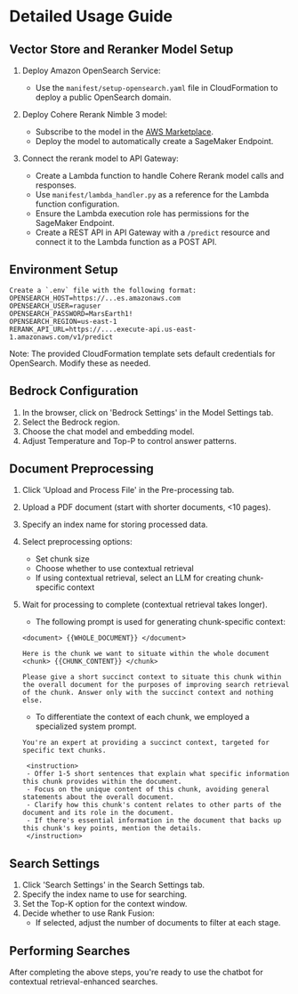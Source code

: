 # Detailed Usage Guide

## Vector Store and Reranker Model Setup

1. Deploy Amazon OpenSearch Service:
   - Use the `manifest/setup-opensearch.yaml` file in CloudFormation to deploy a public OpenSearch domain.

2. Deploy Cohere Rerank Nimble 3 model:
   - Subscribe to the model in the [AWS Marketplace](https://aws.amazon.com/marketplace/pp/prodview-ea3rcr6y56jp2?sr=0-2&ref_=beagle&applicationId=AWS-Marketplace-Console).
   - Deploy the model to automatically create a SageMaker Endpoint.

3. Connect the rerank model to API Gateway:
   - Create a Lambda function to handle Cohere Rerank model calls and responses.
   - Use `manifest/lambda_handler.py` as a reference for the Lambda function configuration.
   - Ensure the Lambda execution role has permissions for the SageMaker Endpoint.
   - Create a REST API in API Gateway with a `/predict` resource and connect it to the Lambda function as a POST API.


## Environment Setup

```
Create a `.env` file with the following format:
OPENSEARCH_HOST=https://...es.amazonaws.com 
OPENSEARCH_USER=raguser 
OPENSEARCH_PASSWORD=MarsEarth1! 
OPENSEARCH_REGION=us-east-1 
RERANK_API_URL=https://....execute-api.us-east-1.amazonaws.com/v1/predict
```

Note: The provided CloudFormation template sets default credentials for OpenSearch. Modify these as needed.

## Bedrock Configuration

1. In the browser, click on 'Bedrock Settings' in the Model Settings tab.
2. Select the Bedrock region.
3. Choose the chat model and embedding model.
4. Adjust Temperature and Top-P to control answer patterns.

## Document Preprocessing

1. Click 'Upload and Process File' in the Pre-processing tab.
2. Upload a PDF document (start with shorter documents, <10 pages).
3. Specify an index name for storing processed data.
4. Select preprocessing options:
   - Set chunk size
   - Choose whether to use contextual retrieval
   - If using contextual retrieval, select an LLM for creating chunk-specific context
5. Wait for processing to complete (contextual retrieval takes longer).
    - The following prompt is used for generating chunk-specific context:

    ```
    <document> {{WHOLE_DOCUMENT}} </document>

    Here is the chunk we want to situate within the whole document
    <chunk> {{CHUNK_CONTENT}} </chunk>

    Please give a short succinct context to situate this chunk within the overall document for the purposes of improving search retrieval of the chunk. Answer only with the succinct context and nothing else.
    ```
   - To differentiate the context of each chunk, we employed a specialized system prompt.
   ```
   You're an expert at providing a succinct context, targeted for specific text chunks.

    <instruction>
    - Offer 1-5 short sentences that explain what specific information this chunk provides within the document.
    - Focus on the unique content of this chunk, avoiding general statements about the overall document.
    - Clarify how this chunk's content relates to other parts of the document and its role in the document.
    - If there's essential information in the document that backs up this chunk's key points, mention the details.
    </instruction>  
    ``` 


## Search Settings

1. Click 'Search Settings' in the Search Settings tab.
2. Specify the index name to use for searching.
3. Set the Top-K option for the context window.
4. Decide whether to use Rank Fusion:
   - If selected, adjust the number of documents to filter at each stage.


## Performing Searches

After completing the above steps, you're ready to use the chatbot for contextual retrieval-enhanced searches.


